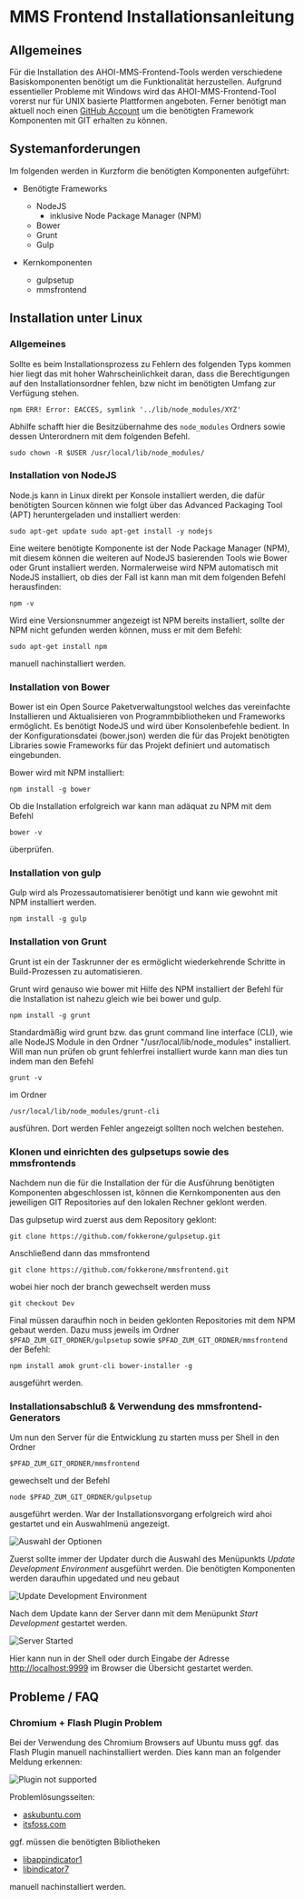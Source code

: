 # MMS Frontend Installationsanleitung

## Allgemeines 
Für die Installation des AHOI-MMS-Frontend-Tools werden verschiedene Basiskomponenten benötigt um die Funktionalität herzustellen. Aufgrund essentieller Probleme mit Windows wird das AHOI-MMS-Frontend-Tool vorerst nur für UNIX basierte Plattformen angeboten. 
Ferner benötigt man aktuell noch einen [GitHub Account](https://www.github.com) um die benötigten Framework Komponenten mit GIT erhalten zu können.

## Systemanforderungen 
Im folgenden werden in Kurzform die benötigten Komponenten aufgeführt:

* Benötigte Frameworks
    * NodeJS
        * inklusive Node Package Manager (NPM)
    * Bower
    * Grunt
    * Gulp

* Kernkomponenten
    * gulpsetup
    * mmsfrontend

## Installation unter Linux 

### Allgemeines
Sollte es beim Installationsprozess zu Fehlern des folgenden Typs kommen hier liegt das mit hoher Wahrscheinlichkeit daran, dass die Berechtigungen auf den Installationsordner fehlen, bzw nicht im benötigten Umfang zur Verfügung stehen.

`npm ERR! Error: EACCES, symlink '../lib/node_modules/XYZ'`

Abhilfe schafft hier die Besitzübernahme des `node_modules` Ordners sowie dessen Unterordnern mit dem folgenden Befehl.

`sudo chown -R $USER /usr/local/lib/node_modules/`

### Installation von NodeJS

Node.js kann in Linux direkt per Konsole installiert werden, die dafür benötigten Sourcen können wie folgt über das Advanced Packaging Tool (APT) heruntergeladen und installiert werden:

`sudo apt-get update
sudo apt-get install -y nodejs`

Eine weitere benötigte Komponente ist der Node Package Manager (NPM), mit diesem können die weiteren auf NodeJS basierenden Tools wie Bower oder Grunt installiert werden. Normalerweise wird NPM automatisch mit NodeJS installiert, ob dies der Fall ist kann man mit dem folgenden Befehl herausfinden:

`npm -v`

Wird eine Versionsnummer angezeigt ist NPM bereits installiert, sollte der NPM nicht gefunden werden können, muss er mit dem Befehl: 

`sudo apt-get install npm`

manuell nachinstalliert werden. 


### Installation von Bower
Bower ist ein Open Source Paketverwaltungstool welches das vereinfachte Installieren und Aktualisieren von Programmbibliotheken und Frameworks ermöglicht. Es benötigt NodeJS und wird über Konsolenbefehle bedient. In der Konfigurationsdatei (bower.json) werden die für das Projekt benötigten Libraries sowie Frameworks für das Projekt definiert und automatisch eingebunden. 

Bower wird mit NPM installiert:

`npm install -g bower`

Ob die Installation erfolgreich war kann man adäquat zu NPM mit dem Befehl

`bower -v`

überprüfen.

### Installation von gulp
Gulp wird als Prozessautomatisierer benötigt und kann wie gewohnt mit NPM installiert werden.

`npm install -g gulp`


### Installation von Grunt
Grunt ist ein der Taskrunner der es ermöglicht wiederkehrende Schritte in Build-Prozessen zu automatisieren. 

Grunt wird genauso wie bower mit Hilfe des NPM installiert der Befehl für die Installation ist nahezu gleich wie bei bower und gulp. 

`npm install -g grunt`

Standardmäßig wird grunt bzw. das grunt command line interface (CLI), wie alle NodeJS Module in den Ordner "/usr/local/lib/node_modules" installiert. Will man nun prüfen ob grunt fehlerfrei installiert wurde kann man dies tun indem man den Befehl

`grunt -v`

im Ordner 

`/usr/local/lib/node_modules/grunt-cli`

ausführen. Dort werden Fehler angezeigt sollten noch welchen bestehen.

### Klonen und einrichten des gulpsetups sowie des mmsfrontends
Nachdem nun die für die Installation der für die Ausführung benötigten Komponenten abgeschlossen ist, können die Kernkomponenten aus den jeweiligen GIT Repositories auf den lokalen Rechner geklont werden.

Das gulpsetup wird zuerst aus dem Repository geklont:

`git clone https://github.com/fokkerone/gulpsetup.git`

Anschließend dann das mmsfrontend

`git clone https://github.com/fokkerone/mmsfrontend.git`

wobei hier noch der branch gewechselt werden muss

`git checkout Dev`

Final müssen daraufhin noch in beiden geklonten Repositories mit dem NPM gebaut werden. Dazu muss jeweils im Ordner `$PFAD_ZUM_GIT_ORDNER/gulpsetup` sowie `$PFAD_ZUM_GIT_ORDNER/mmsfrontend` der Befehl:

`npm install amok grunt-cli bower-installer -g`

ausgeführt werden.

### Installationsabschluß & Verwendung des mmsfrontend-Generators
Um nun den Server für die Entwicklung zu starten muss per Shell in den Ordner

 `$PFAD_ZUM_GIT_ORDNER/mmsfrontend` 
 
 gewechselt und der Befehl 
 
 `node $PFAD_ZUM_GIT_ORDNER/gulpsetup` 
 
ausgeführt werden. War der Installationsvorgang erfolgreich wird ahoi gestartet und ein Auswahlmenü angezeigt.

![Auswahl der Optionen](https://c1.staticflickr.com/9/8735/17155976651_3a2946f5ac_b.jpg)

Zuerst sollte immer der Updater durch die Auswahl des Menüpunkts *Update Development Environment* ausgeführt werden. Die benötigten Komponenten werden daraufhin upgedated und neu gebaut

![Update Development Environment](https://c1.staticflickr.com/9/8718/16536445603_999174be2e_b.jpg)

Nach dem Update kann der Server dann mit dem Menüpunkt *Start Development* gestartet werden.

![Server Started](https://c2.staticflickr.com/8/7640/17155978701_0f8310fc10_b.jpg)

Hier kann nun in der Shell oder durch Eingabe der Adresse [http://localhost:9999](http://localhost:9999) im Browser die Übersicht gestartet werden.

## Probleme / FAQ

### Chromium + Flash Plugin Problem
Bei der Verwendung des Chromium Browsers auf Ubuntu muss ggf. das Flash Plugin manuell nachinstalliert werden. Dies kann man an folgender Meldung erkennen:

![Plugin not supported](http://techhelpkb.com/wp-content/uploads/2015/04/java-plug-in-not-supported.png)

Problemlösungsseiten:
* [askubuntu.com](http://askubuntu.com/questions/449103/chromium-34-and-later-cannot-detect-flash-plugin)
* [itsfoss.com](http://itsfoss.com/fix-flash-player-issue-chromium-in-ubuntu-14-04/)

ggf. müssen die benötigten Bibliotheken
* [libappindicator1](http://packages.ubuntu.com/de/trusty/libappindicator1)
* [libindicator7](http://packages.ubuntu.com/de/trusty/libindicator7)

manuell nachinstalliert werden.